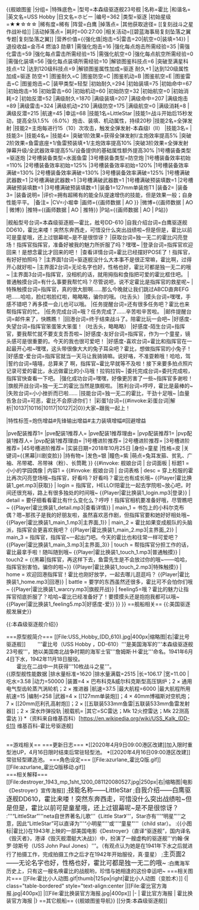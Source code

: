 {{舰娘图鉴
|分组=
|特殊底色=
|型号=本森级驱逐舰23号舰
|名称=霍比
|和谐名=
|英文名=USS Hobby
|日文名=ホビー
|编号=362
|类型=驱逐
|初始星级=★★☆☆☆
|稀有度=稀有
|阵营=白鹰
|掉落点=
|其他获取途径= [[复刻战斗之星作战补给]]
|活动掉落点=
|耗时=00:27:00
|相关活动=[[碧蓝海事局复刻坠落之翼专题|复刻坠落之翼]]
|营养价值={{强化值|炮击=5|雷击=20|航空=0|装填=14}}
|退役收益=金币4 燃油3 勋章1
|需强化炮击=16
|强化每点炮击所需经验=35
|需强化雷击=59
|强化每点雷击所需经验=15
|需强化航空=0
|强化每点航空所需经验=0
|需强化装填=56
|强化每点装填所需经验=10
|解锁图鉴科技点=6
|突破至满星科技点=12
|达到120级科技点=9
|解锁图鉴属性加成=驱逐 耐久+1
|达到120级属性加成=驱逐 防空+1
|图鉴耐久=C
|图鉴防空=C
|图鉴机动=B
|图鉴航空=E
|图鉴雷击=C
|图鉴炮击=C
|装甲类型=轻型
|初始耐久=294
|初始装填=75
|初始命中=67
|初始炮击=16
|初始雷击=60
|初始机动=60
|初始防空=32
|初始航空=0
|初始消耗=2
|初始反潜=52
|满级耐久=1870
|满级装填=207
|满级命中=207
|满级炮击=89
|满级雷击=324
|满级机动=210
|满级防空=175
|满级航空=0
|满级消耗=8
|满级反潜=215
|航速=45
|幸运=68
|技能1名=LittleStar
|技能1=战斗开始后15秒发动，提高全队1.5%（6.0%）炮击、装填、机动属性，持续20秒
|技能2名=全弹发射
|技能2=主炮每进行15（10）次攻击，触发全弹发射-本森级I（II）
|技能3名=
|技能3=
|技能4名=
|技能4=
|突破1阶效果=获得全弹发射I/主炮效率提高5%
|突破2阶效果=鱼雷底座+1/鱼雷预装填+1/主炮效率提高10%
|突破3阶效果=全弹发射弹幕升级/全武器效率提高5%/设备提供的基础属性额外提高30%
|1号槽装备类型=驱逐炮
|2号槽装备类型=水面鱼雷
|3号槽装备类型=防空炮
|1号槽装备效率初始=110%
|2号槽装备效率初始=125%
|3号槽装备效率初始=120%
|1号槽装备效率满破=130%
|2号槽装备效率满破=130%
|3号槽装备效率满破=125%
|1号槽满破武器数=1
|2号槽满破武器数=1
|3号槽满破武器数=1
|1号槽满破预装填数=1
|2号槽满破预装填数=1
|3号槽满破预装填数=1
|装备1=127mm单装炮T1
|装备2=
|装备3=
|装备说明=
|评价=拥有超稀有的能全队提速增伤的技能，但是效果一般；自身性能平平。
|备注=
|CV=小堀幸
|画师={{画师数据 | AO }}
|微博={{画师数据 | AO | 微博}}
|推特={{画师数据 | AO | 推特}}
|P站={{画师数据 | AO | P站}}

|舰船型号台词=本森级驱逐舰—霍比，舷号DD-610
|自我介绍台词=白鹰驱逐舰DD610，霍比来喽！突然东奔西走，可惜没什么突出战绩啦~但是但是，霍比以前可是童星哦，还上过银幕呢~是不是很惊讶？
|获取台词=独一无二的霍比闪亮登场！指挥官指挥官，准备好被我的魅力所折服了吗？嘿嘿~
|登录台词=指挥官欢迎回来！是想念霍比才回来的吧！
|查看详情台词=霍比已经摆好POSE了！指挥官，有好好拍照吗？
|主界面1台词=驱逐舰没什么大本事不是很正常嘛，霍比啊，过得开心就好啦~
|主界面2台词=无论名字也好，性格也好，霍比可都是独一无二的哦~
|主界面3台词=指挥官，没相机的话，就用拇指和食指把可爱的霍比框住吧。
|普通触摸台词=有什么事要我帮忙吗？尽管说吧，说不定霍比是指挥官的救星呢~
|特殊触摸台词=指挥官，真的很大胆啊……那么今晚就让我们跳过ABCD直奔EFG吧……哈哈，脸红啦脸红啦，略略略，骗你的哦。（吐舌头）
|摸头台词=嘿嘿，手感不错吧？再多摸一会儿也可以哦。
|任务提醒台词=还有很多任务吧？霍比也来帮指挥官的忙。
|任务完成台词=哦？任务完成了……辛苦啦辛苦啦。
|邮件提醒台词=邮件来了，快瞧瞧！
|回港台词=终于结束战斗了。陪霍比玩一会吧~
|好感度-失望台词=指挥官笨蛋笨大笨蛋！（吐舌头，略略略）
|好感度-陌生台词=指挥官，要我帮忙就不要支支吾吾啦~
|好感度-友好台词=指挥官，作为一个童星，镜头感可是很重要的。今天的我也很可爱吧！
|好感度-喜欢台词=霍比和指挥官在一起最开心啦~嘿嘿，这头带很像大大的兔子耳朵吧？霍比，想做指挥官的小兔子！
|好感度-爱台词=指挥官就当一天马让我骑骑嘛。说好咯，不准耍赖哦！哈哈，驾
|誓约台词=嘻嘻，总算来了 啊，指挥官~霍比早就等不及啦！接下来要多拍点照片记录可爱的霍比，永远做霍比的小马哦！拉钩拉钩~
|委托完成台词=委托完成啦，指挥官快查看一下吧。
|强化成功台词=嘿嘿，好像更厉害了一些~指挥官多谢啦！
|旗舰开战台词=独一无二的霍比当然是旗舰啦。
|胜利台词=哼哼，霍比是最棒的~
|失败台词=小小挫折而已啦……
|技能台词=独一无二的霍比，干劲十足哦~
|血量告急台词=可恶，霍比不会原谅你们！
|彩蛋1台词={{#invoke:彩蛋台词|解析|10137|10116|10117|10127|2|0}}大家~跟我一起上！

|特性标签=炮伤增益#先锋输出增益#主力装填增幅#回避增益

|pve配装推荐1=
|pve配装1推荐人=
|pve配装1推荐理由=
|pvp配装推荐1=
|pvp配装1推荐人=
|pvp配装1推荐理由=
|1号槽进阶推荐=
|2号槽进阶推荐=
|3号槽进阶推荐=
|45号槽进阶推荐=
|实装日期=2018年10月25日
|身份=童星
|性格=皮
|关键词={{黑幕|川剧变脸}}
|持有物=
|发色=银
|瞳色=紫
|萌点=兔耳发箍、贫乳、广袖、吊带裙、吊带袜（粉）、长筒靴
}}
{{#invoke: 舰娘台词 | 台词面板 
| 标题1 = 小小的学园偶像
| 内容1 = {{#invoke: 舰娘台词 | 台词表格
  | desc = 穿上校服的霍比再次闪亮登场哦~指挥官，好看吗？好看吗？霍比也有成长哦~ {{Player|霍比换装1_get.mp3|获取}}
  | login = 指挥官，HELLO!陪霍比一起去学院啦~放心吧，时间还很充裕，路上有很多独处的时间哦~ {{Player|霍比换装1_login.mp3|登录}}
  | detail = 要仔细看看霍比有什么变化么？哼哼！指挥官相机要准备好哦，尽管瞧吧~ {{Player|霍比换装1_detail.mp3|查看详情}}
  | main_1 = 书包上的小科尔克布偶？嗯~那孩子是我的好朋友啦，虽然喜欢恶作剧，但指挥官要和她好好相处哦~ {{Player|霍比换装1_main_1.mp3|主界面_1}}
  | main_2 = 霍比如果变成舰队的头脑派，指挥官会更喜欢我吧？ {{Player|霍比换装1_main_2.mp3|主界面_2}}
  | main_3 = 指挥官，指挥官~一起出门吧。今天的霍比也和往常一样可爱吧？ {{Player|霍比换装1_main_3.mp3|主界面_3}}
  | touch = 帮指挥官分担工作的话，霍比最拿手啦！随叫随到哦~ {{Player|霍比换装1_touch_1.mp3|普通触摸}}
  | touch2 = {{黑幕|指挥官，再这样下去，鱼雷先生是不会放过你的哦~——哈哈，指挥官别害怕，骗你的啦~}} {{Player|霍比换装1_touch_2.mp3|特殊触摸}}
  | home = 欢迎回港指挥官！霍比也刚好放学，一起去哪儿逛逛吗？ {{Player|霍比换装1_home.mp3|回港}}
  | battle = 要学的东西虽然还很多，霍比可不会怕你们哦~ {{Player|霍比换装1_warcry.mp3|旗舰开战}}
  | feeling5=哦？霍比的魅力让指挥官彻底折服了？哈哈~霍比已经准备好了！要摸摸头还是抱抱我都可以哦~ {{Player|霍比换装1_feeling5.mp3|好感度-爱}}
  }}
}}
==舰船相关==
{{:美国驱逐舰发展史}}

{{:本森级驱逐舰介绍}}

===原型舰简介===
[[File:USS_Hobby_(DD_610).jpg|400px|缩略图|右|霍比号驱逐舰]]
　　'''霍比号（USS Hobby ，DD-610）'''是美国海军的'''本森级驱逐舰23号舰'''，她以美国南北战争时期的海军士官'''詹姆斯·H·霍比'''命名。1941年6月4日下水，1942年11月18日服役。<br>
　　霍比在二战中一共获得'''10枚战斗之星'''。<br>
{{原型舰性能数据
|排水量标准=1620
|排水量满载=2515
|长=106.17
|宽=11.00
|吃水=3.58
|动力=50000
|装置=4 × 巴布科克&威尔科克斯型高压锅炉；2 × 通用电气型齿轮蒸汽涡轮机；2 × 推进器
|航速=37.5
|最大航程=6000
|最大航程所用航速=15
|编制=258
|武器=4 × [[127mm单装炮]]；4 × 40mm博福斯对空机炮；7 × [[20mm厄利孔高射炮]]；2 × [[五联装533mm鱼雷|五联装533mm鱼雷发射器]]；2 × 深水炸弹投轨
|舰载机=
|其它=SC雷达；Mk 12火控雷达；Mk 22测高雷达
}}
*（资料来自维基百科）<ref>[https://en.wikipedia.org/wiki/USS_Kalk_(DD-611) 维基百科-霍比号驱逐舰]</ref><br><br>

<!-- ===舰船历史=== -->

==游戏相关==
===更新日志===
*[[2020年4月9日09:00港区改建]]加入限时重型池UP，4月16日限时结束后常驻轻型池。
*[[2020年4月16日09:00港区改建]]常驻轻型建造池。
===角色设定===
[[File:azurlane_霍比Q版.gif]][[File:azurlane_霍比Q版移动.gif]]<br>
===相关解释===
[[File:destroyer_1943_mp_1sht_1200_081120080527.jpg|250px|右|缩略图|电影《Destroyer》宣传海报]]
;<big>技能名称——LittleStar</big>
;<big>自我介绍——白鹰驱逐舰DD610，霍比来喽！突然东奔西走，可惜没什么突出战绩啦~但是但是，霍比以前可是童星哦，还上过银幕呢~是不是很惊讶？</big>
:'''“LittleStar”'''neta自世界著名儿歌'''《Little Star》'''，Star亦有'''“明星”'''之意，因此“LittleStar”可以直译为'''“小明星”'''或'''“童星”'''（child star）。
:{{小图标|霍比}}在1943年上映的一部美国电影《Destroyer》（直译“驱逐舰”，国内译名《毁灭者》，港译《毁灭舰潜艇大决战》）中，扮演了一艘虚构的驱逐舰'''约翰·保罗·琼斯号（USS John Paul Jones）'''。（有观点认为她是在1941年下水之后就进行了拍摄工作，完成拍摄工作之后才在1942年开始服役，真·童星）
;<big>主页面2——无论名字也好，性格也好，霍比可都是独一无二的哦~</big>
:白鹰海军历史上，只有这一艘名唤霍比的战舰哟，珍惜与她相逢的这份幸运吧~
===相关图片===
[[File:霍比小人动图.gif|thumb|125px|right|霍比小人动图（变脸术）]]
{| class="table-bordered" style="text-align:center
|[[File:霍比官方海报.jpg|400px]]
|[[File:霍比换装官方海报.jpg|400px]]
|-
| 霍比官方海报
| 霍比换装官方海报
|}
==其它舰船==
{{舰娘图鉴导航}}
[[分类:本森级驱逐舰]]